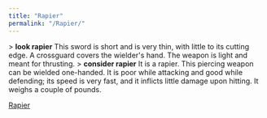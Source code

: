 ```yaml
---
title: "Rapier"
permalink: "/Rapier/"
---
```


\> **look rapier**
This sword is short and is very thin, with little to its cutting edge.
A crossguard covers the wielder's hand. The weapon is light and meant
for
thrusting.
\> **consider rapier**
It is a rapier.
This piercing weapon can be wielded one-handed.
It is poor while attacking and good while defending; its speed is very
fast, and it inflicts little damage upon hitting.
It weighs a couple of pounds.

[Rapier](Category:_Piercing_weapons "wikilink")